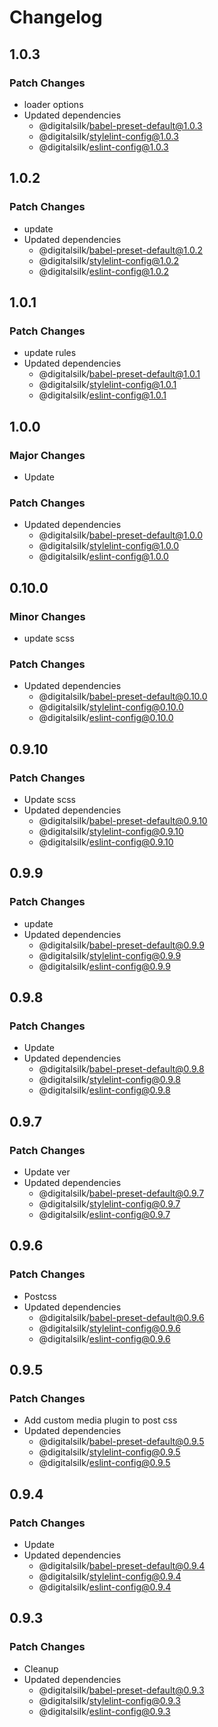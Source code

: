 # Changelog

## 1.0.3

### Patch Changes

- loader options
- Updated dependencies
  - @digitalsilk/babel-preset-default@1.0.3
  - @digitalsilk/stylelint-config@1.0.3
  - @digitalsilk/eslint-config@1.0.3

## 1.0.2

### Patch Changes

- update
- Updated dependencies
  - @digitalsilk/babel-preset-default@1.0.2
  - @digitalsilk/stylelint-config@1.0.2
  - @digitalsilk/eslint-config@1.0.2

## 1.0.1

### Patch Changes

- update rules
- Updated dependencies
  - @digitalsilk/babel-preset-default@1.0.1
  - @digitalsilk/stylelint-config@1.0.1
  - @digitalsilk/eslint-config@1.0.1

## 1.0.0

### Major Changes

- Update

### Patch Changes

- Updated dependencies
  - @digitalsilk/babel-preset-default@1.0.0
  - @digitalsilk/stylelint-config@1.0.0
  - @digitalsilk/eslint-config@1.0.0

## 0.10.0

### Minor Changes

- update scss

### Patch Changes

- Updated dependencies
  - @digitalsilk/babel-preset-default@0.10.0
  - @digitalsilk/stylelint-config@0.10.0
  - @digitalsilk/eslint-config@0.10.0

## 0.9.10

### Patch Changes

- Update scss
- Updated dependencies
  - @digitalsilk/babel-preset-default@0.9.10
  - @digitalsilk/stylelint-config@0.9.10
  - @digitalsilk/eslint-config@0.9.10

## 0.9.9

### Patch Changes

- update
- Updated dependencies
  - @digitalsilk/babel-preset-default@0.9.9
  - @digitalsilk/stylelint-config@0.9.9
  - @digitalsilk/eslint-config@0.9.9

## 0.9.8

### Patch Changes

- Update
- Updated dependencies
  - @digitalsilk/babel-preset-default@0.9.8
  - @digitalsilk/stylelint-config@0.9.8
  - @digitalsilk/eslint-config@0.9.8

## 0.9.7

### Patch Changes

- Update ver
- Updated dependencies
  - @digitalsilk/babel-preset-default@0.9.7
  - @digitalsilk/stylelint-config@0.9.7
  - @digitalsilk/eslint-config@0.9.7

## 0.9.6

### Patch Changes

- Postcss
- Updated dependencies
  - @digitalsilk/babel-preset-default@0.9.6
  - @digitalsilk/stylelint-config@0.9.6
  - @digitalsilk/eslint-config@0.9.6

## 0.9.5

### Patch Changes

- Add custom media plugin to post css
- Updated dependencies
  - @digitalsilk/babel-preset-default@0.9.5
  - @digitalsilk/stylelint-config@0.9.5
  - @digitalsilk/eslint-config@0.9.5

## 0.9.4

### Patch Changes

- Update
- Updated dependencies
  - @digitalsilk/babel-preset-default@0.9.4
  - @digitalsilk/stylelint-config@0.9.4
  - @digitalsilk/eslint-config@0.9.4

## 0.9.3

### Patch Changes

- Cleanup
- Updated dependencies
  - @digitalsilk/babel-preset-default@0.9.3
  - @digitalsilk/stylelint-config@0.9.3
  - @digitalsilk/eslint-config@0.9.3
